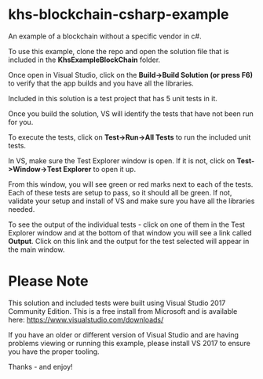 # khs-blockchain-csharp-example
An example of a blockchain without a specific vendor in c#.

To use this example, clone the repo and open the solution file that is included in the **KhsExampleBlockChain** folder.

Once open in Visual Studio, click on the **Build->Build Solution (or press F6)** to verify that the app builds and you have all the libraries.

Included in this solution is a test project that has 5 unit tests in it.

Once you build the solution, VS will identify the tests that have not been run for you.

To execute the tests, click on **Test->Run->All Tests** to run the included unit tests.

In VS, make sure the Test Explorer window is open.  If it is not, click on **Test->Window->Test Explorer** to open it up.

From this window, you will see green or red marks next to each of the tests.  Each of these tests are setup to pass, so it should all be green. If not, validate your setup and install of VS and make sure you have all the libraries needed.

To see the output of the individual tests - click on one of them in the Test Explorer window and at the bottom of that window you will see a link called **Output**. Click on this link and the output for the test selected will appear in the main window.

# Please Note
This solution and included tests were built using Visual Studio 2017 Community Edition.  This is a free install from Microsoft and is available here:
https://www.visualstudio.com/downloads/

If you have an older or different version of Visual Studio and are having problems viewing or running this example, please install VS 2017 to ensure you have the proper tooling.

Thanks - and enjoy!
